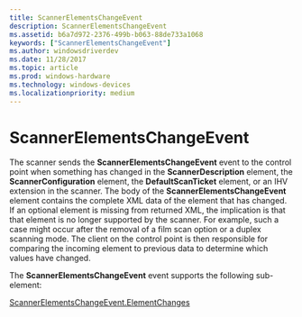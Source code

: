```yaml
---
title: ScannerElementsChangeEvent
description: ScannerElementsChangeEvent
ms.assetid: b6a7d972-2376-499b-b063-88de733a1068
keywords: ["ScannerElementsChangeEvent"]
ms.author: windowsdriverdev
ms.date: 11/28/2017
ms.topic: article
ms.prod: windows-hardware
ms.technology: windows-devices
ms.localizationpriority: medium
---
```


# ScannerElementsChangeEvent


The scanner sends the **ScannerElementsChangeEvent** event to the control point when something has changed in the **ScannerDescription** element, the **ScannerConfiguration** element, the **DefaultScanTicket** element, or an IHV extension in the scanner. The body of the **ScannerElementsChangeEvent** element contains the complete XML data of the element that has changed. If an optional element is missing from returned XML, the implication is that that element is no longer supported by the scanner. For example, such a case might occur after the removal of a film scan option or a duplex scanning mode. The client on the control point is then responsible for comparing the incoming element to previous data to determine which values have changed.

The **ScannerElementsChangeEvent** event supports the following sub-element:

[ScannerElementsChangeEvent.ElementChanges](scannerelementschangeevent-elementchanges.md)

 

 





